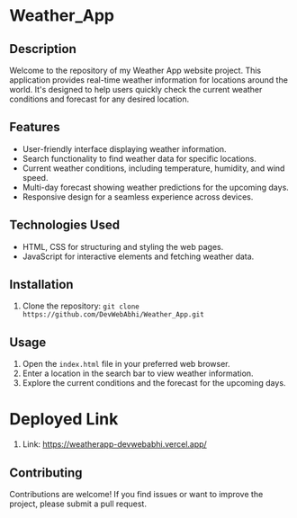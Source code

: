 # Weather_App

## Description

Welcome to the repository of my Weather App website project. This application provides real-time weather information for locations around the world. It's designed to help users quickly check the current weather conditions and forecast for any desired location.

## Features

- User-friendly interface displaying weather information.
- Search functionality to find weather data for specific locations.
- Current weather conditions, including temperature, humidity, and wind speed.
- Multi-day forecast showing weather predictions for the upcoming days.
- Responsive design for a seamless experience across devices.

## Technologies Used

- HTML, CSS for structuring and styling the web pages.
- JavaScript for interactive elements and fetching weather data.
  
## Installation

1. Clone the repository: `git clone https://github.com/DevWebAbhi/Weather_App.git`

## Usage

1. Open the `index.html` file in your preferred web browser.
2. Enter a location in the search bar to view weather information.
3. Explore the current conditions and the forecast for the upcoming days.

# Deployed Link

1. Link: https://weatherapp-devwebabhi.vercel.app/   
   

## Contributing

Contributions are welcome! If you find issues or want to improve the project, please submit a pull request.
